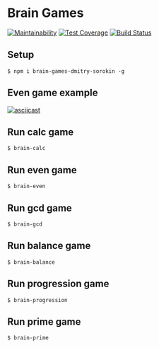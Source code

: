 # Brain Games
[![Maintainability](https://api.codeclimate.com/v1/badges/c573ece2265f6d97eabd/maintainability)](https://codeclimate.com/github/freemolag/project-lvl1-s236/maintainability)    [![Test Coverage](https://api.codeclimate.com/v1/badges/c573ece2265f6d97eabd/test_coverage)](https://codeclimate.com/github/freemolag/project-lvl1-s236/test_coverage)    [![Build Status](https://travis-ci.org/freemolag/project-lvl1-s236.svg?branch=master)](https://travis-ci.org/freemolag/project-lvl1-s236)

## Setup

```
$ npm i brain-games-dmitry-sorokin -g
```

## Even game example

[![asciicast](https://asciinema.org/a/dpYfqTleFcYuffoxyG4XtO56p.png)](https://asciinema.org/a/dpYfqTleFcYuffoxyG4XtO56p)

## Run calc game

```
$ brain-calc
```

## Run even game

```
$ brain-even
```

## Run gcd game

```
$ brain-gcd
```

## Run balance game

```
$ brain-balance
```

## Run progression game

```
$ brain-progression
```

## Run prime game

```
$ brain-prime
```